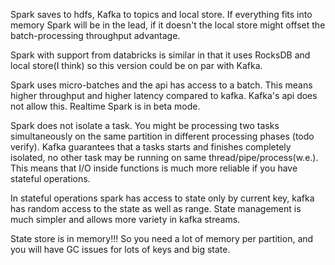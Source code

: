 Spark saves to hdfs, Kafka to topics and local store. If everything
fits into memory Spark will be in the lead, if it doesn't the local
store might offset the batch-processing throughput advantage.


Spark with support from databricks is similar in that it uses RocksDB and 
local store(I think) so this version could be on par with Kafka.


Spark uses micro-batches and the api has access to a batch.
This means higher throughput and higher latency compared to kafka.
Kafka's api does not allow this. Realtime Spark is in beta mode.


Spark does not isolate a task. You might be processing two tasks
simultaneously on the same partition in different processing phases
(todo verify). Kafka guarantees that a tasks starts and finishes completely
isolated, no other task may be running on same thread/pipe/process(w.e.).
This means that I/O inside functions is much more reliable if you have
stateful operations.


In stateful operations spark has access to state only by current key,
kafka has random access to the state as well as range. State management
is much simpler and allows more variety in kafka streams.

State store is in memory!!! So you need a lot of memory per partition, 
and you will have GC issues for lots of keys and big state.

